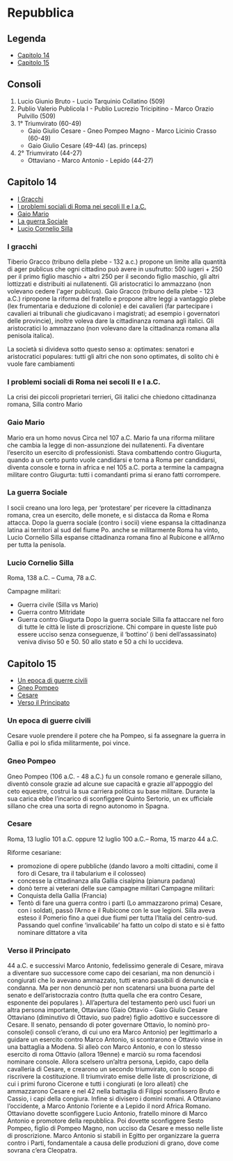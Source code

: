 # Repubblica

## Legenda
- [Capitolo 14](https://github.com/killerbossoriginal/quaderno/blob/main/storia/roma/repubblica.md#capitolo-14)
- [Capitolo 15](https://github.com/killerbossoriginal/quaderno/blob/main/storia/roma/repubblica.md#capitolo-15)

## Consoli
1.	Lucio Giunio Bruto - Lucio Tarquinio Collatino (509)
2.	Publio Valerio Publicola I - Publio Lucrezio Tricipitino - Marco Orazio Pulvillo (509)
3.	1° Triumvirato (60-49)
    - Gaio Giulio Cesare - Gneo Pompeo Magno - Marco Licinio Crasso (60-49)
    - Gaio Giulio Cesare (49-44) (as. princeps)
4. 2° Triumvirato (44-27)
    - Ottaviano - Marco Antonio - Lepido (44-27)

## Capitolo 14
- [I Gracchi]()
- [I problemi sociali di Roma nei secoli II e I a.C.]()
- [Gaio Mario]()
- [La guerra Sociale]()
- [Lucio Cornelio Silla]()

### I gracchi
Tiberio Gracco (tribuno della plebe - 132 a.c.) propone un limite alla quantità di ager publicus che ogni cittadino può avere in usufrutto: 500 iugeri + 250 per il primo figlio maschio + altri 250 per il secondo figlio maschio, gli altri lottizzati e distribuiti ai nullatenenti. Gli aristocratici lo ammazzano (non volevano cedere l'ager publicus).
Gaio Gracco (tribuno della plebe - 123 a.C.) ripropone la riforma del fratello e propone altre leggi a vantaggio plebe (lex frumentaria e deduzione di colonie) e dei cavalieri (far partecipare i cavalieri ai tribunali che giudicavano i magistrati; ad esempio i governatori delle provincie), inoltre voleva dare la cittadinanza romana agli italici. Gli aristocratici lo ammazzano (non volevano dare la cittadinanza romana alla penisola italica).

La società si divideva sotto questo senso a:
optimates: senatori e aristocratici
populares: tutti gli altri che non sono optimates, di solito chi è vuole fare cambiamenti

### I problemi sociali di Roma nei secoli II e I a.C.
La crisi dei piccoli proprietari terrieri,
Gli italici che chiedono cittadinanza romana,
Silla contro Mario

### Gaio Mario
Mario era un homo novus
Circa nel 107 a.C. Mario fa una riforma militare che cambia la legge di non-assunzione dei nullatenenti. Fa diventare l’esercito un esercito di professionisti.
Stava combattendo contro Giugurta, quando a un certo punto vuole candidarsi e torna a Roma per candidarsi, diventa console e torna in africa e nel 105 a.C. porta a termine la campagna militare contro Giugurta: tutti i comandanti prima si erano fatti corrompere.

### La guerra Sociale
I socii creano una loro lega, per ‘protestare’ per ricevere la cittadinanza romana, crea un esercito, delle monete, e si distacca da Roma e Roma attacca.
Dopo la guerra sociale (contro i socii) viene espansa la cittadinanza latina ai territori al sud del fiume Po.
anche se militarmente Roma ha vinto, Lucio Cornelio Silla espanse cittadinanza romana fino al Rubicone e all’Arno per tutta la penisola.

### Lucio Cornelio Silla

Roma, 138 a.C. – Cuma, 78 a.C.

Campagne militari:
-	Guerra civile (Silla vs Mario)
-	Guerra contro Mitridate
-	Guerra contro Giugurta
Dopo la guerra sociale Silla fa attaccare nel foro di tutte le città le liste di proscrizione. Chi compare in queste liste può essere ucciso senza conseguenze, il ‘bottino’ (i beni dell’assassinato) veniva diviso 50 e 50. 50 allo stato e 50 a chi lo uccideva.

## Capitolo 15
- [Un epoca di guerre civili]()
- [Gneo Pompeo]()
- [Cesare]()
- [Verso il Principato]()

### Un epoca di guerre civili
Cesare vuole prendere il potere che ha Pompeo, si fa assegnare la guerra in Gallia e poi lo sfida militarmente, poi vince.

### Gneo Pompeo
Gneo Pompeo (106 a.C. - 48 a.C.) fu un console romano e generale sillano, diventò console grazie ad alcune sue capacità e grazie all'appoggio del ceto equestre, costruì la sua carriera politica su base militare. Durante la sua carica ebbe l’incarico di sconfiggere Quinto Sertorio, un ex ufficiale sillano che crea una sorta di regno autonomo in Spagna.

### Cesare

Roma, 13 luglio 101 a.C. oppure 12 luglio 100 a.C.– Roma, 15 marzo 44 a.C.

Riforme cesariane:
-	promozione di opere pubbliche (dando lavoro a molti cittadini, come il foro di Cesare, tra il tabularium e il colosseo)
-	concesse la cittadinanza alla Gallia cisalpina (pianura padana)
-	donò terre ai veterani delle sue campagne militari
Campagne militari:
-	Conquista della Gallia (Francia)
-	Tentò di fare una guerra contro i parti (Lo ammazzarono prima)
Cesare, con i soldati, passò l’Arno e il Rubicone con le sue legioni. Silla aveva esteso il Pomerio fino a quei due fiumi per tutta l’Italia del centro-sud. Passando quel confine ‘invalicabile’ ha fatto un colpo di stato e si è fatto nominare dittatore a vita

### Verso il Principato
44 a.C. e successivi
Marco Antonio, fedelissimo generale di Cesare, mirava a diventare suo successore come capo dei cesariani, ma non denunciò i congiurati che lo avevano ammazzato, tutti erano passibili di denuncia e condanna. Ma per non denunciò per non scatenarsi una buona parte del senato e dell’aristocrazia contro (tutta quella che era contro Cesare, esponente dei populares ).
All’apertura del testamento però uscì fuori un altra persona importante, Ottaviano (Gaio Ottavio - Gaio Giulio Cesare Ottaviano (diminutivo di Ottavio, suo padre) figlio adottivo e successore di Cesare.
Il senato, pensando di poter governare Ottavio, lo nominò pro-console(i consoli c’erano, di cui uno era Marco Antonio) per legittimarlo a guidare un esercito contro Marco Antonio, si scontrarono e Ottavio vinse in una battaglia a Modena. 
Si alleò con Marco Antonio, e con lo stesso esercito di roma Ottavio (allora 19enne) e marciò su roma facendosi nominare console.
Allora scelsero un’altra persona, Lepido, capo della cavalleria di Cesare, e crearono un secondo triumvirato, con lo scopo di riscrivere la costituzione.
Il triumvirato emise delle liste di proscrizione, di cui i primi furono Cicerone e tutti i congiurati (e loro alleati) che ammazzarono Cesare e nel 42 nella battaglia di Filippi sconfissero Bruto e Cassio, i capi della congiura.
Infine si divisero i domini romani. A Ottaviano l’occidente, a Marco Antonio l’oriente e a Lepido il nord Africa Romano.
Ottaviano dovette sconfiggere Lucio Antonio, fratello minore di Marco Antonio e promotore della repubblica. Poi dovette sconfiggere Sesto Pompeo, figlio di Pompeo Magno, non ucciso da Cesare e messo nelle liste di proscrizione.
Marco Antonio si stabilì in Egitto per organizzare la guerra contro i Parti, fondamentale a causa delle produzioni di grano, dove come sovrana c’era Cleopatra.
